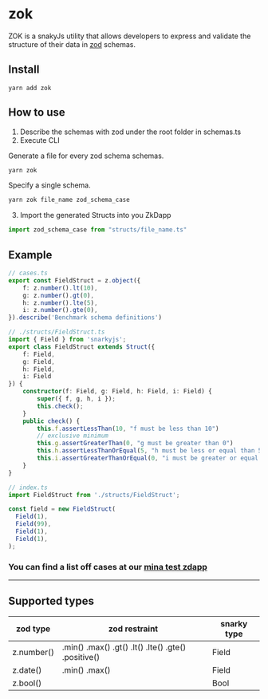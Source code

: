 # zok

ZOK is a snakyJs utility that allows developers to express and validate the structure of their data in [zod](https://zod.dev/) schemas.

## Install
```
yarn add zok
```

## How to use
1. Describe the schemas with zod under the root folder in schemas.ts
2. Execute CLI 

Generate a file for every zod schema schemas.
```ts
yarn zok 
```
Specify a single schema.
```ts
yarn zok file_name zod_schema_case
```

3. Import the generated Structs into you ZkDapp

```ts
import zod_schema_case from "structs/file_name.ts"
```

## Example

```ts
// cases.ts
export const FieldStruct = z.object({
    f: z.number().lt(10),
    g: z.number().gt(0),
    h: z.number().lte(5),
    i: z.number().gte(0),
}).describe('Benchmark schema definitions')
```

```ts
// ./structs/FieldStruct.ts 
import { Field } from 'snarkyjs';
export class FieldStruct extends Struct({
    f: Field,
    g: Field,
    h: Field,
    i: Field
}) {
    constructor(f: Field, g: Field, h: Field, i: Field) {
        super({ f, g, h, i });
        this.check();
    }
    public check() {
        this.f.assertLessThan(10, "f must be less than 10")
        // exclusive minimum
        this.g.assertGreaterThan(0, "g must be greater than 0")
        this.h.assertLessThanOrEqual(5, "h must be less or equal than 5")
        this.i.assertGreaterThanOrEqual(0, "i must be greater or equal than 0")
    }
}
```

```ts
// index.ts
import FieldStruct from './structs/FieldStruct'; 

const field = new FieldStruct(
  Field(1),
  Field(99),
  Field(1),
  Field(1),
);
```
### You can find a list off cases at our [mina test zdapp](https://github.com/rloot/ZOK-testDapp/blob/main/src/Cases.ts)
---

## Supported types

| zod type     | zod restraint     | snarky type |
|--------------|-----------|------------|
| z.number()      | .min() .max() .gt() .lt() .lte() .gte() .positive()| Field       |
| z.date()      | .min() .max()  | Field       |
| z.bool() |      | Bool        |